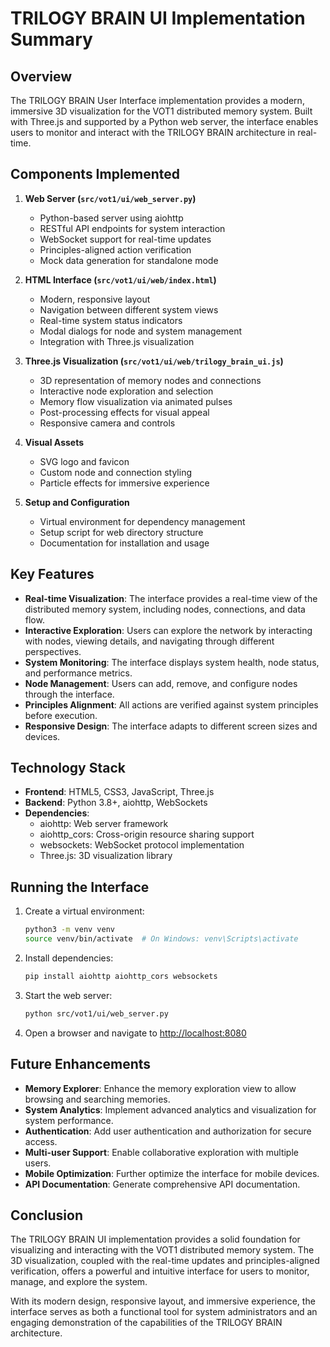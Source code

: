# TRILOGY BRAIN UI Implementation Summary

## Overview

The TRILOGY BRAIN User Interface implementation provides a modern, immersive 3D visualization for the VOT1 distributed memory system. Built with Three.js and supported by a Python web server, the interface enables users to monitor and interact with the TRILOGY BRAIN architecture in real-time.

## Components Implemented

1. **Web Server (`src/vot1/ui/web_server.py`)**
   - Python-based server using aiohttp
   - RESTful API endpoints for system interaction
   - WebSocket support for real-time updates
   - Principles-aligned action verification
   - Mock data generation for standalone mode

2. **HTML Interface (`src/vot1/ui/web/index.html`)**
   - Modern, responsive layout
   - Navigation between different system views
   - Real-time system status indicators
   - Modal dialogs for node and system management
   - Integration with Three.js visualization

3. **Three.js Visualization (`src/vot1/ui/web/trilogy_brain_ui.js`)**
   - 3D representation of memory nodes and connections
   - Interactive node exploration and selection
   - Memory flow visualization via animated pulses
   - Post-processing effects for visual appeal
   - Responsive camera and controls

4. **Visual Assets**
   - SVG logo and favicon
   - Custom node and connection styling
   - Particle effects for immersive experience

5. **Setup and Configuration**
   - Virtual environment for dependency management
   - Setup script for web directory structure
   - Documentation for installation and usage

## Key Features

- **Real-time Visualization**: The interface provides a real-time view of the distributed memory system, including nodes, connections, and data flow.
- **Interactive Exploration**: Users can explore the network by interacting with nodes, viewing details, and navigating through different perspectives.
- **System Monitoring**: The interface displays system health, node status, and performance metrics.
- **Node Management**: Users can add, remove, and configure nodes through the interface.
- **Principles Alignment**: All actions are verified against system principles before execution.
- **Responsive Design**: The interface adapts to different screen sizes and devices.

## Technology Stack

- **Frontend**: HTML5, CSS3, JavaScript, Three.js
- **Backend**: Python 3.8+, aiohttp, WebSockets
- **Dependencies**: 
  - aiohttp: Web server framework
  - aiohttp_cors: Cross-origin resource sharing support
  - websockets: WebSocket protocol implementation
  - Three.js: 3D visualization library

## Running the Interface

1. Create a virtual environment:
   ```bash
   python3 -m venv venv
   source venv/bin/activate  # On Windows: venv\Scripts\activate
   ```

2. Install dependencies:
   ```bash
   pip install aiohttp aiohttp_cors websockets
   ```

3. Start the web server:
   ```bash
   python src/vot1/ui/web_server.py
   ```

4. Open a browser and navigate to [http://localhost:8080](http://localhost:8080)

## Future Enhancements

- **Memory Explorer**: Enhance the memory exploration view to allow browsing and searching memories.
- **System Analytics**: Implement advanced analytics and visualization for system performance.
- **Authentication**: Add user authentication and authorization for secure access.
- **Multi-user Support**: Enable collaborative exploration with multiple users.
- **Mobile Optimization**: Further optimize the interface for mobile devices.
- **API Documentation**: Generate comprehensive API documentation.

## Conclusion

The TRILOGY BRAIN UI implementation provides a solid foundation for visualizing and interacting with the VOT1 distributed memory system. The 3D visualization, coupled with the real-time updates and principles-aligned verification, offers a powerful and intuitive interface for users to monitor, manage, and explore the system.

With its modern design, responsive layout, and immersive experience, the interface serves as both a functional tool for system administrators and an engaging demonstration of the capabilities of the TRILOGY BRAIN architecture. 